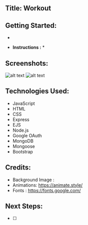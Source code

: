 ## __Title: Workout__ 

## Getting Started: #
  * 

  * __Instructions :__
    * 


## Screenshots: 
 ![alt text]()
 ![alt text]()
## Technologies Used: 
  * JavaScript
  * HTML
  * CSS
  * Express
  * EJS
  * Node.js
  * Google OAuth 
  * MongoDB
  * Mongoose
  * Bootstrap

## Credits: 
  * Background Image :
  * Animations: https://animate.style/
  * Fonts : https://fonts.google.com/

## Next Steps: 
  - [ ] 